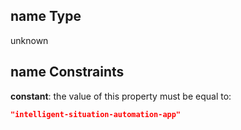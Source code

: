 ## name Type

unknown

## name Constraints

**constant**: the value of this property must be equal to:

```json
"intelligent-situation-automation-app"
```
